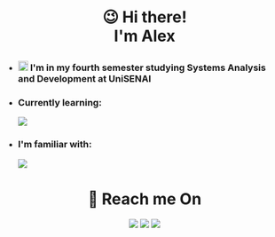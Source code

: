 # <p align="center" font-size="60px">😉 Hi there!</br>I'm Alex</p>

* <h3><img src="https://cdn-icons-png.flaticon.com/512/2702/2702154.png" style="width: 18px; height: auto;"> I'm in my fourth semester studying Systems Analysis and Development at UniSENAI</h3>
* <h3>Currently learning:</h3>
  <a href="https://github.com/Schlup"><img src="https://skillicons.dev/icons?i=java,spring,aws,ts&theme=dark" /></a>
* <h3>I'm familiar with:</h3>
  <a href="https://github.com/Schlup"><img src="https://skillicons.dev/icons?i=react,postgres,tailwind,js,nodejs,express,mongodb,git&perline=4&theme=dark" /></a>

<h1 align="center">📢 Reach me On</h1>
<div align="center">
  <a href="https://www.linkedin.com/in/alex-schlup-hoffmann-b0288027a/" target="_blank"><img src="https://skillicons.dev/icons?i=linkedin&theme=dark" /></a>  
  <a href="https://www.instagram.com/alexschluphoff/" target="_blank"><img src="https://skillicons.dev/icons?i=instagram&theme=dark" /></a>
  <a href="mailto:contasalex25@gmail.com" target="_blank"><img src="https://skillicons.dev/icons?i=gmail&theme=light" /></a>
</div>
